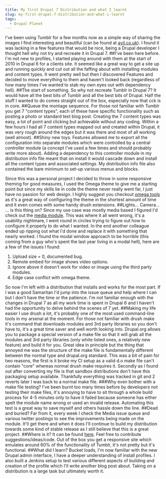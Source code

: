 ```yaml
---
title: My first Drupal 7 Distribution and what I learnt
slug: my-first-drupal-7-distribution-and-what-i-learnt
tags:
  - Drupal Planet
---
```

I've been using Tumblr for a few months now as a simple way of sharing the images I find interesting and beautiful (can be found at [ayil.co.uk](http://ayil.co.uk)). I found it was lacking in a few features that would be nice, being a Drupal developer I thought hell why not try and recreate it in Drupal 7.
##I've been here before.
I'm not new to profiles, I started playing around with them at the start of 2010 in Drupal 6 for a clients site. It seemed like a great way to get a site up and running quickly and cut out all the faffing about with installing modules and content types. It went pretty well but then I discovered Features and decided to move everything to them and haven't looked back (regardless of how many times I've wanted to stab my own eyes out with dependency hell).
##The start of something.
So why not recreate Tumblr in Drupal 7? It would have all the best bits of Tumblr and all the best bits of Drupal. Half the stuff I wanted to do comes straight out of the box, especially now that cck is in core.
##Queue the montage sequence.
For those not familiar with Tumblr you get 7 "content types", each of these have specific functionality such as posting a photo or standard text blog post. Creating the 7 content types was easy, a lot of point and clicking but achievable without any coding. Within a few hours I had all 7 content types mapped out and created within Drupal, it was very rough around the edges but it was there and most of all working (well almost).
##Shiny new toys.
Features allowed me to export all the configuration into separate modules which were controlled by a central controller module (a concept I've used a few times and should probably write more about). Adding a dependency to this controller module in my distribution info file meant that on install it would cascade down and install all the content types and associated settings. My distribution info file also contained the bare minimum to set-up various menus and blocks.

Since this was a personal project I decided to throw in some responsive theming for good measures, I used the Omega theme to give me a starting point but since my skills lie in code the theme never really went far, I just have no passion for web design. I highly suggest you checkout [omega tools](http://drupal.org/project/omega_tools) as it's a great way of configuring the theme in the shortest amount of time and it even comes with some handy drush extensions.
##Lights... Camera... ... is this thing on?
Since my use case was mostly media based I figured I'd check out the [media module](http://drupal.org/project/media). This was where it all went wrong, it's a usability nightmare, I went round in circles trying to figure out how to configure it properly to do what I wanted. In the end another colleague ended up ripping out what I'd done and replace it with something that nearly worked. I found the modal window approach to be horrible (this coming from a guy who's spent the last year living in a modal hell), here are a few of the issues I found:
1. Upload size = 0, documented bug.
2. Remote embed for image shows video options.
3. Ignore above it doesn't work for video or image using the third party modules.
4. Edge case conflict with omega theme.

So now I'm left with a distribution that installs and works for the most part. If I was a good Samaritan I'd jump into the issue queue and help where I can but I don't have the time or the patience. I'm not familiar enough with the changes in Drupal 7 as all my work time is spent in Drupal 6 and I haven't had the opportunity to delve behind the scenes of 7 yet.
##Making my life easier
I use drush a lot, it's probably one of the most used command-line tools in my arsenal at the moment. For those not familiar with drush make it's command that downloads modules and 3rd party libraries so you don't have to, it's a great time saver and well worth looking into. Drupal.org allows you to package a special version of a make file so that it will grab all the modules and 3rd party libraries (only white listed ones, a relatively new feature) and build it for you. Great idea in principle but the thing that annoyed me was the structure of the make file is fundamentally different between the normal type and drupal.org standard. This was a bit of pain for two reasons, the first is it broke my CI setup as a valid d.o make file can't contain "core" whereas normal drush make requires it. Secondly as I found out after converting my file is that sandbox distributions don't have this packaging setup available. Thankfully everything was tracked in git and 2 reverts later I was back to a normal make file.
###Why even bother with a make file testing?
I've been burnt too many times before by developers not testing their make files, it's annoying to have to sit through a whole build process for 4-5 minutes only to have it failed because someone has either spelt the module name wrong or used an invalid release. Automating this test is a great way to save myself and others hassle down the line.
##Dead and buried?
Far from it, every week I check the Media issue queue and various twitter postings to see the improvements being made on the module. It'll get there and when it does I'll continue to build my distribution towards some kind of stable release as I still believe that this is a great project.
##Where is it?
It can be found [here](http://drupal.org/sandbox/digital/1353814). Feel free to contribute suggestions/ideas/code. Out of the box you get a responsive site which emulates around 60% of the functionality of Tumblr, it's not pretty but it's functional.
##What did I learn?
Bucket loads, I'm now familiar with the new Drupal admin interface, I have a deeper understanding of install profiles. I also built a Jenkins setup to test various different aspects of building and creation of the profile which I'll write another blog post about. Taking on a distribution is a large task but ultimately worth it.
